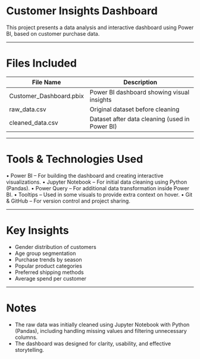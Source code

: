 #  Customer Insights Dashboard

This project presents a data analysis and interactive dashboard using Power BI, based on customer purchase data.

---

# Files Included

| File Name                | Description                                       |
|--------------------------|---------------------------------------------------|
| Customer_Dashboard.pbix  | Power BI dashboard showing visual insights        |
| raw_data.csv             | Original dataset before cleaning                  |
| cleaned_data.csv         | Dataset after data cleaning (used in Power BI)    |

---

# Tools & Technologies Used
 • Power BI – For building the dashboard and creating interactive visualizations.
 • Jupyter Notebook – For initial data cleaning using Python (Pandas).
 • Power Query – For additional data transformation inside Power BI.
 • Tooltips – Used in some visuals to provide extra context on hover.
 • Git & GitHub – For version control and project sharing.

---

#  Key Insights

- Gender distribution of customers  
- Age group segmentation  
- Purchase trends by season  
- Popular product categories  
- Preferred shipping methods  
- Average spend per customer  

---

# Notes
- The raw data was initially cleaned using Jupyter Notebook with Python (Pandas), including handling missing values and filtering unnecessary columns.
- The dashboard was designed for clarity, usability, and effective storytelling.
